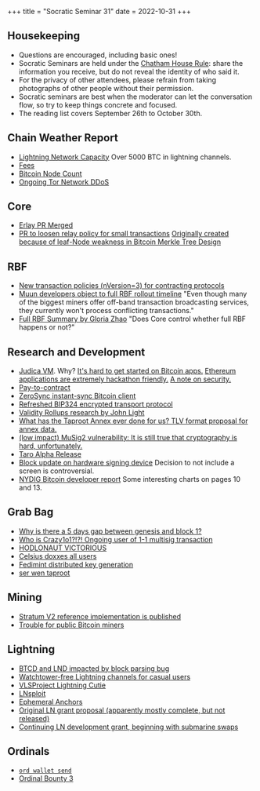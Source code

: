 +++
title = "Socratic Seminar 31"
date = 2022-10-31
+++

Housekeeping
------------

- Questions are encouraged, including basic ones!
- Socratic Seminars are held under the [Chatham House Rule](https://www.chathamhouse.org/about-us/chatham-house-rule): share the information you receive, but do not reveal the identity of who said it.
- For the privacy of other attendees, please refrain from taking photographs of other people without their permission.
- Socratic seminars are best when the moderator can let the conversation flow, so try to keep things concrete and focused.
- The reading list covers September 26th to October 30th.

Chain Weather Report
--------------------

- [Lightning Network Capacity](https://bitcoinvisuals.com/ln-capacity) Over 5000 BTC in lightning channels.
- [Fees](https://transactionfee.info/charts/fees-package-feerates/)
- [Bitcoin Node Count](https://luke.dashjr.org/programs/bitcoin/files/charts/historical.html)
- [Ongoing Tor Network DDoS](https://status.torproject.org/issues/2022-06-09-network-ddos/)

Core
----

- [Erlay PR Merged](https://github.com/bitcoin/bitcoin/pull/23443)
- [PR to loosen relay policy for small transactions](https://github.com/bitcoin/bitcoin/pull/26398) [Originally created because of leaf-Node weakness in Bitcoin Merkle Tree Design](https://bitslog.com/2018/06/09/leaf-node-weakness-in-bitcoin-merkle-tree-design/)

RBF
---

- [New transaction policies (nVersion=3) for contracting protocols](https://lists.linuxfoundation.org/pipermail/bitcoin-dev/2022-September/020937.html)
- [Muun developers object to full RBF rollout timeline](https://lists.linuxfoundation.org/pipermail/bitcoin-dev/2022-October/020980.html) "Even though many of the biggest miners offer off-band transaction broadcasting services, they currently won't process conflicting transactions."
- [Full RBF Summary by Gloria Zhao](https://github.com/glozow/bitcoin-notes/blob/full-rbf/full-rbf.md) "Does Core control whether full RBF happens or not?"


Research and Development
------------------------

- [Judica VM](https://github.com/judica-org/judica-vm). Why? [It's hard to get started on Bitcoin apps.](https://docs.google.com/presentation/d/1WmyfpLC1lC3F0uhfi5oONszsMCPqNMstQHUpRzsO45g/edit#slide=id.g163d69ce953_0_130) [Ethereum applications are extremely hackathon friendly.](https://docs.google.com/presentation/d/1WmyfpLC1lC3F0uhfi5oONszsMCPqNMstQHUpRzsO45g/edit#slide=id.g163d69ce953_0_135) [A note on security.](https://docs.google.com/presentation/d/1WmyfpLC1lC3F0uhfi5oONszsMCPqNMstQHUpRzsO45g/edit#slide=id.g16482b91015_1_199)
- [Pay-to-contract](https://arxiv.org/abs/1212.3257)
- [ZeroSync instant-sync Bitcoin client](https://github.com/zerosync/zerosync)
- [Refreshed BIP324 encrypted transport protocol](https://lists.linuxfoundation.org/pipermail/bitcoin-dev/2022-October/020985.html)
- [Validity Rollups research by John Light](https://bitcoinrollups.org)
- [What has the Taproot Annex ever done for us? TLV format proposal for annex data.](https://lists.linuxfoundation.org/pipermail/bitcoin-dev/2022-October/020991.html)
- [(low impact) MuSig2 vulnerability: It is still true that cryptography is hard, unfortunately.](https://lists.linuxfoundation.org/pipermail/bitcoin-dev/2022-October/021000.html)
- [Taro Alpha Release](https://lightning.engineering/posts/2022-9-28-taro-launch/)
- [Block update on hardware signing device](https://wallet.build/how-we-design-our-hardware/) Decision to not include a screen is controversial.
- [NYDIG Bitcoin developer report](https://assets-global.website-files.com/614e11536f66309636c98688/63208342664438223226c3de_NYDIG%20-%20Developers%20of%20Bitcoin%202022.pdf) Some interesting charts on pages 10 and 13.

Grab Bag
--------

- [Why is there a 5 days gap between genesis and block 1?](https://bitcoin.stackexchange.com/questions/115344/why-is-there-a-5-days-gap-between-genesis-and-block-1)
- [Who is Crazy1o1?!?! Ongoing user of 1-1 multisig transaction](https://bitcoin.stackexchange.com/questions/115443/1-of-1-multisig)
- [HODLONAUT VICTORIOUS](https://twitter.com/hodlonaut/status/1583086284792205312)
- [Celsius doxxes all users](https://www.nobsbitcoin.com/celsius-doxxes-all-users/)
- [Fedimint distributed key generation](https://github.com/fedimint/fedimint/pull/600)
- [ser wen taproot](https://whentaproot.org/)

Mining
------

- [Stratum V2 reference implementation is published](https://twitter.com/StratumV2/status/1579805619351326722)
- [Trouble for public Bitcoin miners](https://bitcoinmagazine.com/business/public-miner-capitulation-takes-and-core-scientific)

Lightning
---------

- [BTCD and LND impacted by block parsing bug](https://twitter.com/brqgoo/status/1579216353780957185)
- [Watchtower-free Lightning channels for casual users](https://lists.linuxfoundation.org/pipermail/lightning-dev/2022-October/003707.html)
- [VLSProject Lightning Cutie](https://twitter.com/sphinx_chat/status/1571974701098074112)
- [LNsploit](https://www.nakamoto.codes/BitcoinDevShop/LNsploit)
- [Ephemeral Anchors](https://lists.linuxfoundation.org/pipermail/bitcoin-dev/2022-October/021036.html)
- [Original LN grant proposal (apparently mostly complete, but not released)](https://urbit.org/grants/volt-lightning-on-urbit)
- [Continuing LN development grant, beginning with submarine swaps](https://urbit.org/grants/lightning-development)

Ordinals
--------

- [`ord wallet send`](https://twitter.com/rodarmor/status/1583585567710662656)
- [Ordinal Bounty 3](https://docs.ordinals.com/bounty/3.html)
